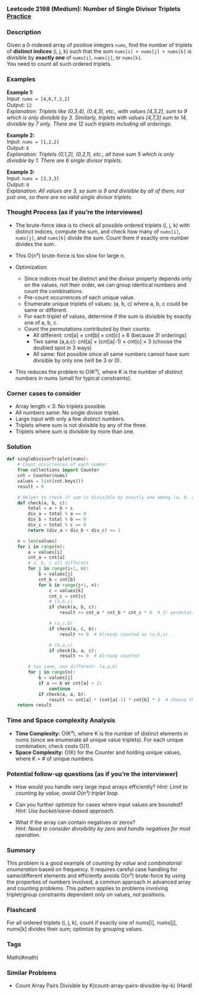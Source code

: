 ### Leetcode 2198 (Medium): Number of Single Divisor Triplets [Practice](https://leetcode.com/problems/number-of-single-divisor-triplets)

### Description  
Given a 0-indexed array of positive integers `nums`, find the number of triplets of **distinct indices** (i, j, k) such that the sum `nums[i] + nums[j] + nums[k]` is divisible by **exactly one** of `nums[i]`, `nums[j]`, or `nums[k]`.  
You need to count all such ordered triplets.

### Examples  

**Example 1:**  
Input: `nums = [4,6,7,3,2]`  
Output: `12`  
*Explanation: Triplets like (0,3,4), (0,4,3), etc., with values [4,3,2], sum to 9 which is only divisible by 3. Similarly, triplets with values [4,7,3] sum to 14, divisible by 7 only. There are 12 such triplets including all orderings.*

**Example 2:**  
Input: `nums = [1,2,2]`  
Output: `6`  
*Explanation: Triplets (0,1,2), (0,2,1), etc., all have sum 5 which is only divisible by 1. There are 6 single divisor triplets.*

**Example 3:**  
Input: `nums = [3,3,3]`  
Output: `0`  
*Explanation: All values are 3, so sum is 9 and divisible by all of them, not just one, so there are no valid single divisor triplets.*

### Thought Process (as if you’re the interviewee)  
- The brute-force idea is to check all possible ordered triplets (i, j, k) with distinct indices, compute the sum, and check how many of `nums[i]`, `nums[j]`, and `nums[k]` divide the sum. Count them if exactly one number divides the sum.  
- This O(n³) brute-force is too slow for large n.

- Optimization:  
  - Since indices must be distinct and the divisor property depends only on the values, not their order, we can group identical numbers and count the combinations.
  - Pre-count occurrences of each unique value.
  - Enumerate unique triplets of values: (a, b, c) where a, b, c could be same or different.
  - For each triplet of values, determine if the sum is divisible by exactly one of a, b, c.
  - Count the permutations contributed by their counts:
    - All different: cnt[a] × cnt[b] × cnt[c] × 6 (because 3! orderings)
    - Two same (a,a,c): cnt[a] × (cnt[a]-1) × cnt[c] × 3 (choose the doubled spot in 3 ways)
    - All same: Not possible since all same numbers cannot have sum divisible by only one (will be 3 or 0).

- This reduces the problem to O(K³), where K is the number of distinct numbers in nums (small for typical constraints).

### Corner cases to consider  
- Array length < 3: No triplets possible.
- All numbers same: No single divisor triplet.
- Large input with only a few distinct numbers.
- Triplets where sum is not divisible by any of the three.
- Triplets where sum is divisible by more than one.

### Solution

```python
def singleDivisorTriplet(nums):
    # Count occurrences of each number
    from collections import Counter
    cnt = Counter(nums)
    values = list(cnt.keys())
    result = 0

    # Helper to check if sum is divisible by exactly one among (a, b, c)
    def check(a, b, c):
        total = a + b + c
        div_a = total % a == 0
        div_b = total % b == 0
        div_c = total % c == 0
        return (div_a + div_b + div_c) == 1

    n = len(values)
    for i in range(n):
        a = values[i]
        cnt_a = cnt[a]
        # a, b, c all different
        for j in range(i+1, n):
            b = values[j]
            cnt_b = cnt[b]
            for k in range(j+1, n):
                c = values[k]
                cnt_c = cnt[c]
                # (a,b,c)
                if check(a, b, c):
                    result += cnt_a * cnt_b * cnt_c * 6  # 3! permutations

                # (a,c,b)
                if check(a, c, b):
                    result += 0  # Already counted as (a,b,c)

                # (b,a,c)
                if check(b, a, c):
                    result += 0  # Already counted

        # two same, one different: (a,a,b)
        for j in range(n):
            b = values[j]
            if a == b or cnt[a] < 2:
                continue
            if check(a, a, b):
                result += cnt[a] * (cnt[a]-1) * cnt[b] * 3  # choose the double spot in 3 ways
    return result
```

### Time and Space complexity Analysis  

- **Time Complexity:** O(K³), where K is the number of distinct elements in nums (since we enumerate all unique value triplets). For each unique combination, check costs O(1).
- **Space Complexity:** O(K) for the Counter and holding unique values, where K = # of unique numbers.

### Potential follow-up questions (as if you’re the interviewer)  

- How would you handle very large input arrays efficiently?
  *Hint: Limit to counting by value, avoid O(n³) triplet loop.*

- Can you further optimize for cases where input values are bounded?  
  *Hint: Use bucket/sieve-based approach.*

- What if the array can contain negatives or zeros?  
  *Hint: Need to consider divisibility by zero and handle negatives for mod operation.*

### Summary
This problem is a good example of *counting by value* and *combinatorial enumeration* based on frequency. It requires careful case handling for same/different elements and efficiently avoids O(n³) brute-force by using the properties of numbers involved, a common approach in advanced array and counting problems. This pattern applies to problems involving triplet/group constraints dependent only on values, not positions.


### Flashcard
For all ordered triplets (i, j, k), count if exactly one of nums[i], nums[j], nums[k] divides their sum; optimize by grouping values.

### Tags
Math(#math)

### Similar Problems
- Count Array Pairs Divisible by K(count-array-pairs-divisible-by-k) (Hard)
